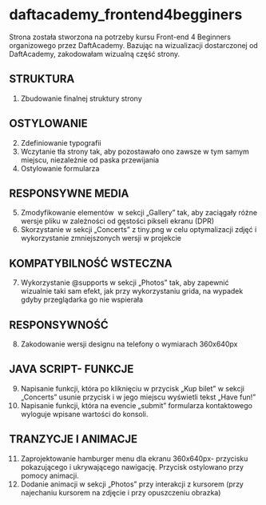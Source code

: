 # daftacademy_frontend4begginers

Strona została stworzona na potrzeby kursu Front-end 4 Beginners organizowego przez DaftAcademy. Bazując na wizualizacji dostarczonej od DaftAcademy, zakodowałam wizualną część strony.

## STRUKTURA

1.	Zbudowanie finalnej struktury strony

## OSTYLOWANIE

2.	Zdefiniowanie typografii
3.	Wczytanie tła strony tak, aby pozostawało ono zawsze w tym samym miejscu, niezależnie od paska przewijania
4.	Ostylowanie formularza

## RESPONSYWNE MEDIA

5.	Zmodyfikowanie elementów <img> w sekcji „Gallery” tak, aby zaciągały różne wersje pliku w zależności od gęstości pikseli ekranu (DPR)
6.	Skorzystanie w sekcji „Concerts” z tiny.png w celu optymalizacji zdjęć i wykorzystanie zmniejszonych wersji w projekcie

## KOMPATYBILNOŚĆ WSTECZNA

7.	Wykorzystanie @supports w sekcji „Photos” tak, aby zapewnić wizualnie taki sam efekt, jak przy wykorzystaniu grida, na wypadek gdyby przeglądarka go nie wspierała

## RESPONSYWNOŚĆ

8.	Zakodowanie wersji designu na telefony o wymiarach 360x640px 

## JAVA SCRIPT- FUNKCJE

9.	Napisanie funkcji, która po kliknięciu w przycisk „Kup bilet” w sekcji „Concerts” usunie przycisk i w jego miejscu wyświetli tekst „Have fun!”
10.	Napisanie funkcji, która na evencie „submit” formularza kontaktowego wyloguje wpisane wartości do konsoli.

## TRANZYCJE I ANIMACJE

11.	Zaprojektowanie hamburger menu dla ekranu 360x640px- przycisku pokazującego i ukrywającego nawigację. Przycisk ostylowano przy pomocy animacji. 
12.	Dodanie animacji w sekcji „Photos” przy interakcji z kursorem (przy najechaniu kursorem na zdjęcie i przy opuszczeniu obrazka)
